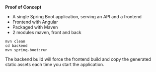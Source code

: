 

**Proof of Concept** 
 - A single Spring Boot application, serving an API and a frontend 
 - Frontend with Angular
 - Packaged with Maven
 - 2 modules maven, front and back


```shell
mvn clean
cd backend
mvn spring-boot:run
```

The backend build will force the frontend build and copy the generated static assets each time you start the application.
